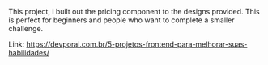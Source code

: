 This project, i built out the pricing component to the designs provided. This is perfect for beginners and people who want to complete a smaller challenge.

Link: https://devporai.com.br/5-projetos-frontend-para-melhorar-suas-habilidades/

